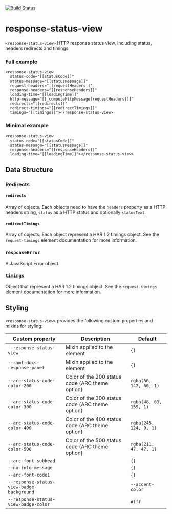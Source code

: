 [![Build Status](https://travis-ci.org/advanced-rest-client/response-status-view.svg?branch=master)](https://travis-ci.org/advanced-rest-client/response-status-view)  

# response-status-view

`<response-status-view>` HTTP response status view, including status, headers redirects and timings

### Full example
```
<response-status-view
  status-code="[[statusCode]]"
  status-message="[[statusMessage]]"
  request-headers="[[requestHeaders]]"
  response-headers="[[responseHeaders]]"
  loading-time="[[loadingTime]]"
  http-message="[[_computeHttpMessage(requestHeaders)]]"
  redirects="[[redirects]]"
  redirect-timings="[[redirectTimings]]"
  timings="[[timings]]"></response-status-view>
```
### Minimal example
```
<response-status-view
  status-code="[[statusCode]]"
  status-message="[[statusMessage]]"
  response-headers="[[responseHeaders]]"
  loading-time="[[loadingTime]]"></response-status-view>
```

## Data Structure

### Redirects
#### `redirects`
Array of objects. Each objects need to have the `headers` property as a HTTP headers string, `status` as a HTTP status and optionally `statusText`.
#### `redirectTimings`
Array of objects. Each object represent a HAR 1.2 timings object. See the `request-timings` element documentation for more information.
### `responseError`
A JavaScript Error object.
### `timings`
Object that represent a HAR 1.2 timings object. See the `request-timings` element documentation for more information.

## Styling
`<response-status-view>` provides the following custom properties and mixins for styling:

Custom property | Description | Default
----------------|-------------|----------
`--response-status-view` | Mixin applied to the element | `{}`
`--raml-docs-response-panel` | Mixin applied to the element | `{}`
`--arc-status-code-color-200` | Color of the 200 status code (ARC theme option) | `rgba(56, 142, 60, 1)` |
`--arc-status-code-color-300` | Color of the 300 status code (ARC theme option) | `rgba(48, 63, 159, 1)` |
`--arc-status-code-color-400` | Color of the 400 status code (ARC theme option) | `rgba(245, 124, 0, 1)` |
`--arc-status-code-color-500` | Color of the 500 status code (ARC theme option) | `rgba(211, 47, 47, 1)` |
`--arc-font-subhead` |  | `{}`
`--no-info-message` | | `{}`
`--arc-font-code1` | | `{}`
`--response-status-view-badge-background` | | `--accent-color`
`--response-status-view-badge-color` | | `#fff`

